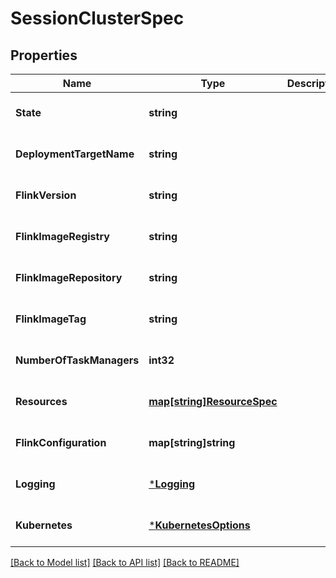 # SessionClusterSpec

## Properties
Name | Type | Description | Notes
------------ | ------------- | ------------- | -------------
**State** | **string** |  | [optional] [default to null]
**DeploymentTargetName** | **string** |  | [optional] [default to null]
**FlinkVersion** | **string** |  | [optional] [default to null]
**FlinkImageRegistry** | **string** |  | [optional] [default to null]
**FlinkImageRepository** | **string** |  | [optional] [default to null]
**FlinkImageTag** | **string** |  | [optional] [default to null]
**NumberOfTaskManagers** | **int32** |  | [optional] [default to null]
**Resources** | [**map[string]ResourceSpec**](ResourceSpec.md) |  | [optional] [default to null]
**FlinkConfiguration** | **map[string]string** |  | [optional] [default to null]
**Logging** | [***Logging**](Logging.md) |  | [optional] [default to null]
**Kubernetes** | [***KubernetesOptions**](KubernetesOptions.md) |  | [optional] [default to null]

[[Back to Model list]](../README.md#documentation-for-models) [[Back to API list]](../README.md#documentation-for-api-endpoints) [[Back to README]](../README.md)


